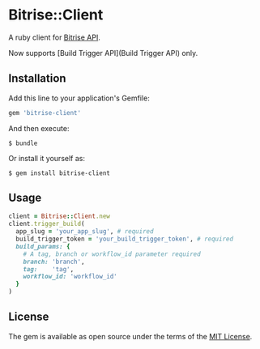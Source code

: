 # Bitrise::Client

A ruby client for [Bitrise API](https://devcenter.bitrise.io/#bitrise-api).

Now supports [Build Trigger API](Build Trigger API) only.

## Installation

Add this line to your application's Gemfile:

```ruby
gem 'bitrise-client'
```

And then execute:

    $ bundle

Or install it yourself as:

    $ gem install bitrise-client

## Usage

```ruby
client = Bitrise::Client.new
client.trigger_build(
  app_slug = 'your_app_slug', # required
  build_trigger_token = 'your_build_trigger_token', # required
  build_params: {
    # A tag, branch or workflow_id parameter required
    branch: 'branch',
    tag:    'tag',
    workflow_id: 'workflow_id'
  }
)
```


## License

The gem is available as open source under the terms of the [MIT License](https://opensource.org/licenses/MIT).

